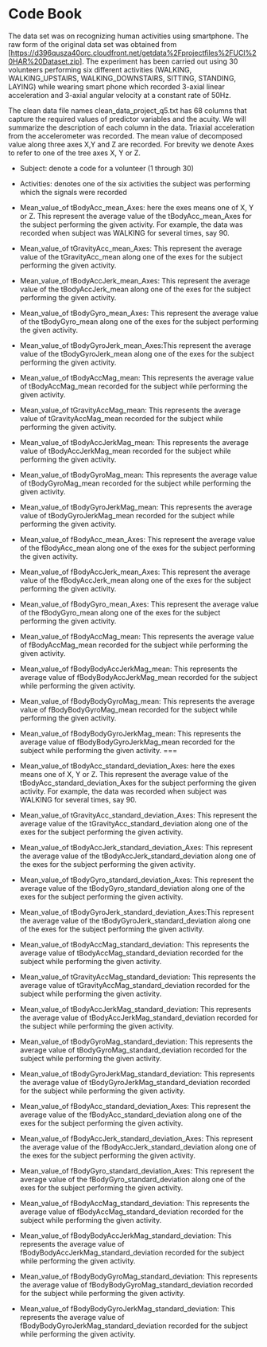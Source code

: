 # Code Book

The data set was on recognizing human activities using smartphone. The raw form of the original data set was obtained from [https://d396qusza40orc.cloudfront.net/getdata%2Fprojectfiles%2FUCI%20HAR%20Dataset.zip]. The experiment has been carried out using 30 volunteers performing six different activities (WALKING, WALKING_UPSTAIRS, WALKING_DOWNSTAIRS, SITTING, STANDING, LAYING) while wearing smart phone which recorded 3-axial linear acceleration and 3-axial angular velocity at a constant rate of 50Hz. 

The clean data file names clean_data_project_q5.txt has 68 columns  that capture the required values of predictor variables and the acuity. We will summarize the description of each column in the data. Triaxial acceleration from the accelerometer was recorded. The mean value of decomposed value along three axes X,Y and Z are recorded. For brevity we denote Axes to refer to one of the tree axes X, Y or Z.

* Subject: denote a code for a volunteer (1 through 30) 
* Activities: denotes one of the six activities the subject was performing which the signals were recorded
* Mean_value_of tBodyAcc_mean_Axes:  here the exes means one of X, Y or Z. This represent the average value of the tBodyAcc_mean_Axes for the subject performing the given activity. For example, the data was recorded when subject was WALKING for several times, say 90.
* Mean_value_of tGravityAcc_mean_Axes: This represent the average value of the tGravityAcc_mean along one of the exes for the subject performing the given activity. 
* Mean_value_of tBodyAccJerk_mean_Axes: This represent the average value of the tBodyAccJerk_mean along one of the exes for the subject performing the given activity. 
* Mean_value_of tBodyGyro_mean_Axes: This represent the average value of the tBodyGyro_mean along one of the exes for the subject performing the given activity. 
* Mean_value_of tBodyGyroJerk_mean_Axes:This represent the average value of the tBodyGyroJerk_mean along one of the exes for the subject performing the given activity. 
* Mean_value_of tBodyAccMag_mean: This represents the average value of tBodyAccMag_mean recorded for the subject while performing the given activity. 

* Mean_value_of tGravityAccMag_mean: This represents the average value of tGravityAccMag_mean recorded for the subject while performing the given activity. 

* Mean_value_of tBodyAccJerkMag_mean: This represents the average value of tBodyAccJerkMag_mean recorded for the subject while performing the given activity. 

* Mean_value_of tBodyGyroMag_mean: This represents the average value of tBodyGyroMag_mean recorded for the subject while performing the given activity. 

* Mean_value_of tBodyGyroJerkMag_mean: This represents the average value of tBodyGyroJerkMag_mean recorded for the subject while performing the given activity. 
 
* Mean_value_of fBodyAcc_mean_Axes: This represent the average value of the fBodyAcc_mean along one of the exes for the subject performing the given activity. 
* Mean_value_of fBodyAccJerk_mean_Axes: This represent the average value of the fBodyAccJerk_mean along one of the exes for the subject performing the given activity. 

* Mean_value_of fBodyGyro_mean_Axes: This represent the average value of the fBodyGyro_mean along one of the exes for the subject performing the given activity. 

* Mean_value_of fBodyAccMag_mean: This represents the average value of fBodyAccMag_mean recorded for the subject while performing the given activity. 
 
* Mean_value_of fBodyBodyAccJerkMag_mean: This represents the average value of fBodyBodyAccJerkMag_mean recorded for the subject while performing the given activity. 
 
* Mean_value_of fBodyBodyGyroMag_mean: This represents the average value of fBodyBodyGyroMag_mean recorded for the subject while performing the given activity. 
 
* Mean_value_of fBodyBodyGyroJerkMag_mean: This represents the average value of fBodyBodyGyroJerkMag_mean recorded for the subject while performing the given activity. 
===
* Mean_value_of tBodyAcc_standard_deviation_Axes:  here the exes means one of X, Y or Z. This represent the average value of the tBodyAcc_standard_deviation_Axes for the subject performing the given activity. For example, the data was recorded when subject was WALKING for several times, say 90.
* Mean_value_of tGravityAcc_standard_deviation_Axes: This represent the average value of the tGravityAcc_standard_deviation along one of the exes for the subject performing the given activity. 
* Mean_value_of tBodyAccJerk_standard_deviation_Axes: This represent the average value of the tBodyAccJerk_standard_deviation along one of the exes for the subject performing the given activity. 
* Mean_value_of tBodyGyro_standard_deviation_Axes: This represent the average value of the tBodyGyro_standard_deviation along one of the exes for the subject performing the given activity. 
* Mean_value_of tBodyGyroJerk_standard_deviation_Axes:This represent the average value of the tBodyGyroJerk_standard_deviation along one of the exes for the subject performing the given activity. 
* Mean_value_of tBodyAccMag_standard_deviation: This represents the average value of tBodyAccMag_standard_deviation recorded for the subject while performing the given activity. 

* Mean_value_of tGravityAccMag_standard_deviation: This represents the average value of tGravityAccMag_standard_deviation recorded for the subject while performing the given activity. 

* Mean_value_of tBodyAccJerkMag_standard_deviation: This represents the average value of tBodyAccJerkMag_standard_deviation recorded for the subject while performing the given activity. 

* Mean_value_of tBodyGyroMag_standard_deviation: This represents the average value of tBodyGyroMag_standard_deviation recorded for the subject while performing the given activity. 

* Mean_value_of tBodyGyroJerkMag_standard_deviation: This represents the average value of tBodyGyroJerkMag_standard_deviation recorded for the subject while performing the given activity. 
 
* Mean_value_of fBodyAcc_standard_deviation_Axes: This represent the average value of the fBodyAcc_standard_deviation along one of the exes for the subject performing the given activity. 
* Mean_value_of fBodyAccJerk_standard_deviation_Axes: This represent the average value of the fBodyAccJerk_standard_deviation along one of the exes for the subject performing the given activity. 

* Mean_value_of fBodyGyro_standard_deviation_Axes: This represent the average value of the fBodyGyro_standard_deviation along one of the exes for the subject performing the given activity. 

* Mean_value_of fBodyAccMag_standard_deviation: This represents the average value of fBodyAccMag_standard_deviation recorded for the subject while performing the given activity. 
 
* Mean_value_of fBodyBodyAccJerkMag_standard_deviation: This represents the average value of fBodyBodyAccJerkMag_standard_deviation recorded for the subject while performing the given activity. 
 
* Mean_value_of fBodyBodyGyroMag_standard_deviation: This represents the average value of fBodyBodyGyroMag_standard_deviation recorded for the subject while performing the given activity. 
 
* Mean_value_of fBodyBodyGyroJerkMag_standard_deviation: This represents the average value of fBodyBodyGyroJerkMag_standard_deviation recorded for the subject while performing the given activity.
 

